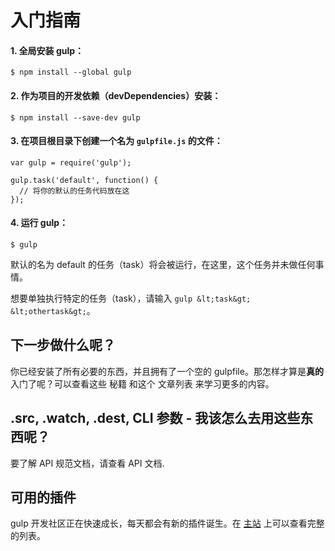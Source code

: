 # 入门指南

#### 1\. 全局安装 gulp：

```
$ npm install --global gulp 
```

#### 2\. 作为项目的开发依赖（devDependencies）安装：

```
$ npm install --save-dev gulp 
```

#### 3\. 在项目根目录下创建一个名为 `gulpfile.js` 的文件：

```
var gulp = require('gulp');

gulp.task('default', function() {
  // 将你的默认的任务代码放在这
}); 
```

#### 4\. 运行 gulp：

```
$ gulp 
```

默认的名为 default 的任务（task）将会被运行，在这里，这个任务并未做任何事情。

想要单独执行特定的任务（task），请输入 `gulp &lt;task&gt; &lt;othertask&gt;`。

## 下一步做什么呢？

你已经安装了所有必要的东西，并且拥有了一个空的 gulpfile。那怎样才算是**真的**入门了呢？可以查看这些 秘籍 和这个 文章列表 来学习更多的内容。

## .src, .watch, .dest, CLI 参数 - 我该怎么去用这些东西呢？

要了解 API 规范文档，请查看 API 文档.

## 可用的插件

gulp 开发社区正在快速成长，每天都会有新的插件诞生。在 [主站](http://gulpjs.com/plugins/) 上可以查看完整的列表。